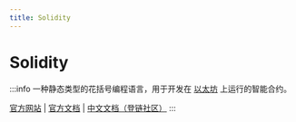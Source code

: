 ```yaml
---
title: Solidity
---
```


# Solidity

:::info
一种静态类型的花括号编程语言，用于开发在 [以太坊](https://ethereum.org/zh/) 上运行的智能合约。

[官方网站](https://soliditylang.org/)
| [官方文档](https://docs.soliditylang.org/zh/v0.8.20/)
| [中文文档（登链社区）](https://learnblockchain.cn/docs/solidity/)
:::
